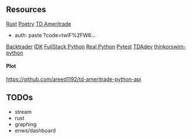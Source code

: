 


## Resources
[Rust](https://www.rust-lang.org/what/wasm)
[Poetry](https://python-poetry.org/docs/basic-usage/)
[TD Ameritrade](https://python-poetry.org/docs/basic-usage/)
- auth: paste ?code=twlF%2FW6...

[Backtrader](https://www.backtrader.com/)
[IDK](https://github.com/jeog/TOSDataBridge)
[FullStack Python](https://www.fullstackpython.com/)
[Real Python](https://realpython.com/)
[Pytest](https://docs.pytest.org/en/7.3.x/)
[TDAdev](https://developer.tdameritrade.com/user/me/apps)
[thinkorswim-python](https://github.com/areed1192/td-ameritrade-python-api)

#### Plot
https://github.com/areed1192/td-ameritrade-python-api



## TODOs
- stream
- rust
- graphing
- enws/dashboard